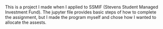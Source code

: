 This is a project I made when I applied to SSMIF (Stevens Student Managed Investment Fund). The jupyter file provides basic steps of how to complete the assignment,
but I made the program myself and chose how I wanted to allocate the assests. 
